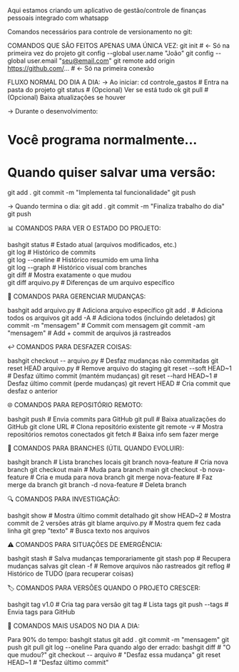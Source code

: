 Aqui estamos criando um aplicativo de gestão/controle de finanças pessoais integrado com whatsapp

Comandos necessários para controle de versionamento no git:

COMANDOS QUE SÃO FEITOS APENAS UMA ÚNICA VEZ:
git init                    # ← Só na primeira vez do projeto
git config --global user.name "João"
git config --global user.email "seu@email.com"
git remote add origin https://github.com/...  # ← Só na primeira conexão

FLUXO NORMAL DO DIA A DIA:
-> Ao iniciar:
cd controle_gastos         # Entra na pasta do projeto
git status                 # (Opcional) Ver se está tudo ok
git pull                   # (Opcional) Baixa atualizações se houver

-> Durante o desenvolvimento:
# Você programa normalmente...
# Quando quiser salvar uma versão:

git add .
git commit -m "Implementa tal funcionalidade"
git push

-> Quando termina o dia:
git add .
git commit -m "Finaliza trabalho do dia"
git push


📊 COMANDOS PARA VER O ESTADO DO PROJETO:

bashgit status                  # Estado atual (arquivos modificados, etc.)  
git log                     # Histórico de commits  
git log --oneline          # Histórico resumido em uma linha  
git log --graph            # Histórico visual com branches  
git diff                   # Mostra exatamente o que mudou  
git diff arquivo.py        # Diferenças de um arquivo específico  

🔄 COMANDOS PARA GERENCIAR MUDANÇAS:

bashgit add arquivo.py         # Adiciona arquivo específico
git add .                  # Adiciona todos os arquivos
git add -A                 # Adiciona todos (incluindo deletados)
git commit -m "mensagem"   # Commit com mensagem
git commit -am "mensagem"  # Add + commit de arquivos já rastreados

↩️ COMANDOS PARA DESFAZER COISAS:

bashgit checkout -- arquivo.py    # Desfaz mudanças não commitadas
git reset HEAD arquivo.py     # Remove arquivo do staging
git reset --soft HEAD~1       # Desfaz último commit (mantém mudanças)
git reset --hard HEAD~1       # Desfaz último commit (perde mudanças)
git revert HEAD               # Cria commit que desfaz o anterior

🌐 COMANDOS PARA REPOSITÓRIO REMOTO:

bashgit push                   # Envia commits para GitHub
git pull                   # Baixa atualizações do GitHub
git clone URL              # Clona repositório existente
git remote -v              # Mostra repositórios remotos conectados
git fetch                  # Baixa info sem fazer merge

🌳 COMANDOS PARA BRANCHES (ÚTIL QUANDO EVOLUIR):

bashgit branch                 # Lista branches locais
git branch nova-feature    # Cria nova branch
git checkout main          # Muda para branch main
git checkout -b nova-feature  # Cria e muda para nova branch
git merge nova-feature     # Faz merge da branch
git branch -d nova-feature # Deleta branch

🔍 COMANDOS PARA INVESTIGAÇÃO:

bashgit show                   # Mostra último commit detalhado
git show HEAD~2            # Mostra commit de 2 versões atrás
git blame arquivo.py       # Mostra quem fez cada linha
git grep "texto"           # Busca texto nos arquivos

⚠️ COMANDOS PARA SITUAÇÕES DE EMERGÊNCIA:

bashgit stash                  # Salva mudanças temporariamente
git stash pop              # Recupera mudanças salvas
git clean -f               # Remove arquivos não rastreados
git reflog                 # Histórico de TUDO (para recuperar coisas)

🏷️ COMANDOS PARA VERSÕES QUANDO O PROJETO CRESCER:

bashgit tag v1.0               # Cria tag para versão
git tag                    # Lista tags
git push --tags            # Envia tags para GitHub

📝 COMANDOS MAIS USADOS NO DIA A DIA:

Para 90% do tempo:
bashgit status
git add .
git commit -m "mensagem"
git push
git pull
git log --oneline
Para quando algo der errado:
bashgit diff                   # "O que mudou?"
git checkout -- arquivo   # "Desfaz essa mudança"
git reset HEAD~1           # "Desfaz último commit"